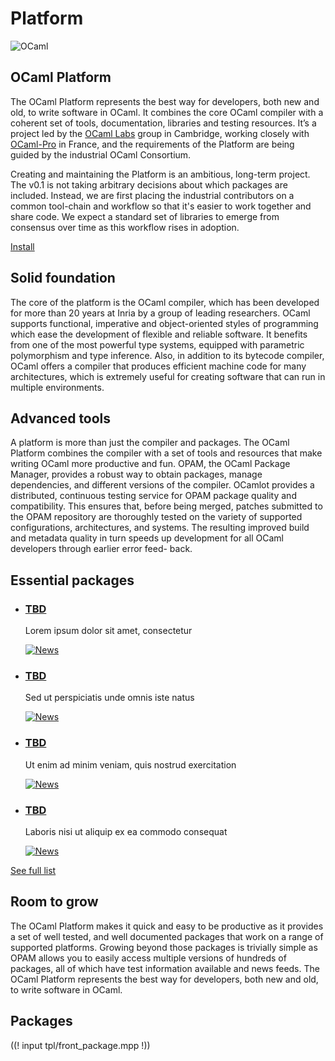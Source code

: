 <!-- ((! set title OCaml Platform !)) ((! set platform !)) -->

<div class="container">
    <h1>Platform</h1>
    <div class="row">
        <div id="platform-logo" class="span2">
            <img src="/img/ocaml-large.png" alt="OCaml">
        </div>
        <section id="platform-leader" class="span7">
            <h1>OCaml Platform</h1>
            <p>The OCaml Platform represents the best way for developers, both new and old, to write software in OCaml. It combines the core OCaml compiler with a coherent set of tools, documentation, libraries and testing resources. It’s a project led by the <a href="/community/support">OCaml Labs</a> group in Cambridge, working closely with <a href="/community/support">OCaml-Pro</a> in France, and the requirements of the Platform are being guided by the industrial OCaml Consortium.</p>
            <p>Creating and maintaining the Platform is an ambitious, long-term project. The v0.1 is not taking arbitrary decisions about which packages are included. Instead, we are first placing the industrial contributors on a common tool-chain and workflow so that it's easier to work together and share code. We expect a standard set of libraries to emerge from consensus over time as this workflow rises in adoption.</p>
        </section>
        <div id="platform-download" class="span3">
            <p><a href="/docs/install.html" class="btn">Install</a></p>
            <p>
                <!-- <a href="#">Other systems</a> |
                <a href="#">What's new?</a> -->
            </p>
        </div>
    </div>
    <div class="row">
        <section class="span4 condensed">
            <h1 class="ruled">Solid foundation</h1>
            <p>The core of the platform is the OCaml compiler, which has been developed for more than 20 years at Inria by a group of leading researchers.  OCaml supports functional, imperative and object-oriented styles of programming which ease the development of flexible and reliable software.  It benefits from one of the most powerful type systems, equipped with parametric polymorphism and type inference.  Also, in addition to its bytecode compiler, OCaml offers a compiler that produces efficient machine code for many architectures, which is extremely useful for creating software that can run in multiple environments.</p>
        </section>
        <section class="span4 condensed">
            <h1 class="ruled">Advanced tools</h1>
            <p>A platform is more than just the compiler and packages. The OCaml Platform combines the compiler with a set of tools and resources that make writing OCaml more productive and fun.  OPAM, the OCaml Package Manager, provides a robust way to obtain packages, manage dependencies, and different versions of the compiler.  OCamlot provides a distributed, continuous testing service for OPAM package quality and compatibility.  This ensures that, before being merged, patches submitted to the OPAM repository are thoroughly tested on the variety of supported configurations, architectures, and systems. The resulting improved build and metadata quality in turn speeds up development for all OCaml developers through earlier error feed- back.</p>
        </section>
        <section class="span4 condensed">
            <h1 class="ruled">Essential packages</h1>
    <ul class="news-feed">
                <li>
                    <article>
                        <h1><a href="/pkg/TBD">TBD</a></h1>
                        <p>Lorem ipsum dolor sit amet, consectetur</p>
                        <a href="/pkg/TBD">
                            <img src="/img/news.png" alt="News">
                        </a>
                    </article>
                </li>
                <li>
                    <article>
                        <h1><a href="/pkg/TBD">TBD</a></h1>
                        <p>Sed ut perspiciatis unde omnis iste natus</p>
                        <a href="/pkg/TBD">
                            <img src="/img/news.png" alt="News">
                        </a>
                    </article>
                </li>
                <li>
                    <article>
                        <h1><a href="/pkg/TBD">TBD</a></h1>
                        <p>Ut enim ad minim veniam, quis nostrud exercitation</p>
                        <a href="/pkg/TBD">
                            <img src="/img/news.png" alt="News">
                        </a>
                    </article>
                </li>
                <li>
                    <article>
                        <h1><a href="/pkg/TBD">TBD</a></h1>
                        <p>Laboris nisi ut aliquip ex ea commodo consequat</p>
                        <a href="/pkg/TBD">
                            <img src="/img/news.png" alt="News">
                        </a>
                    </article>
                </li>
            </ul>
            <footer>
                <p><a href="#">See full list</a></p>
            </footer>
        </section>
    </div>
    <div class="row">
        <section class="span4 condensed">
            <h1 class="ruled">Room to grow</h1>
            <p>The OCaml Platform makes it quick and easy to be productive as it provides a set of well tested, and well documented packages that work on a range of supported platforms.  Growing beyond those packages is trivially simple as OPAM allows you to easily access multiple versions of hundreds of packages, all of which have test information available and news feeds.  The  OCaml Platform represents the best way for developers, both new and old, to write software in OCaml.</p>
        </section>
        <section class="span8 condensed">
            <h1>Packages</h1>
        ((! input tpl/front_package.mpp !))
        </section>
    </div>
</div>

